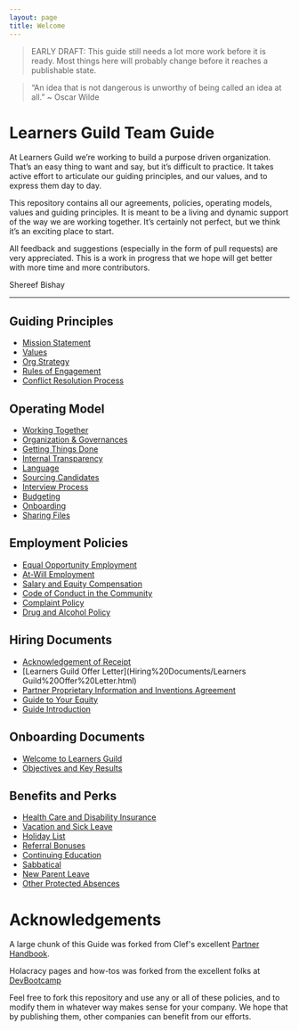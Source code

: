 ```yaml
---
layout: page
title: Welcome
---
```




> EARLY DRAFT: This guide still needs a lot more work before it is ready. Most things here will probably change before it reaches a publishable state.

> “An idea that is not dangerous is unworthy of being called an idea at all.” ~ Oscar Wilde

# Learners Guild Team Guide

At Learners Guild we’re working to build a purpose driven organization. That’s an easy thing to want and say, but it’s difficult to practice. It takes active effort to articulate our guiding principles, and our values, and to express them day to day.

This repository contains all our agreements, policies, operating models, values and guiding principles. It is meant to be a living and dynamic support of the way we are working together. It’s certainly not perfect, but we think it’s an exciting place to start.

All feedback and suggestions (especially in the form of pull requests) are very appreciated. This is a work in progress that we hope will get better with more time and more contributors.

Shereef Bishay

***


## Guiding Principles
* [Mission Statement](Guiding%20Principles/Mission%20Statement.html)
* [Values](Guiding%20Principles/Learners%20Guild%20Values.html)
* [Org Strategy](Guiding%20Principles/Strategy.html)
* [Rules of Engagement](Guiding%20Principles/Engagement.html)
* [Conflict Resolution Process](Guiding%20Principles/Conflict.html)

## Operating Model
* [Working Together](Operating%20Model/Working%20Together.html)
* [Organization & Governances](Operating%20Model/Organization%20and%20Governance.html)
* [Getting Things Done](Operating%20Model/GTD.html)
* [Internal Transparency](Operating%20Model/Internal%20Transparency.html)
* [Language](Operating%20Model/Language.html)
* [Sourcing Candidates](Operating%20Model/Sourcing%20Candidates.html)
* [Interview Process](Operating%20Model/Interview%20Process.html)
* [Budgeting](Operating%20Model/Budgeting.html)
* [Onboarding](Operating%20Model/Onboarding.html)
* [Sharing Files](Operating%20Model/Sharing%20Files.html)

## Employment Policies
* [Equal Opportunity Employment](Employment%20Policies/Equal%20Opportunity%20Employment.html)
* [At-Will Employment](Employment%20Policies/At-Will%20Employment.html)
* [Salary and Equity Compensation](Employment%20Policies/Salary%20and%20Equity%20Compensation.html)
* [Code of Conduct in the Community](Employment%20Policies/Code%20of%20Conduct%20in%20the%20Community.html)
* [Complaint Policy](Employment%20Policies/Complaint%20Policy.html)
* [Drug and Alcohol Policy](Employment%20Policies/Drug%20and%20Alcohol%20Policy.html)

## Hiring Documents
* [Acknowledgement of Receipt](Hiring%20Documents/Acknowledgment%20of%20Receipt.html)
* [Learners Guild Offer Letter](Hiring%20Documents/Learners Guild%20Offer%20Letter.html)
* [Partner Proprietary Information and Inventions Agreement](Hiring%20Documents/Partner%20Proprietary%20Information%20and%20Inventions%20Assignment%20Agreement.html)
* [Guide to Your Equity](Hiring%20Documents/Guide%20to%20Your%20Equity.html)
* [Guide Introduction](Hiring%20Documents/Guide%20Introduction.html)

## Onboarding Documents
* [Welcome to Learners Guild](Onboarding%20Documents/Welcome%20to%20Learners%20Guild.html)
* [Objectives and Key Results](Onboarding%20Documents/Objectives%20and%20Key%20Results.html)

## Benefits and Perks
* [Health Care and Disability Insurance](Benefits%20and%20Perks/Healthcare%20and%20Disability%20Insurance.html)
* [Vacation and Sick Leave](Benefits%20and%20Perks/Vacation%20and%20Sick%20Leave.html)
* [Holiday List](Benefits%20and%20Perks/Holiday%20List.html)
* [Referral Bonuses](Benefits%20and%20Perks/Referral%20Bonuses.html)
* [Continuing Education](Benefits%20and%20Perks/Continuing%20Education.html)
* [Sabbatical](Benefits%20and%20Perks/Sabbatical.html)
* [New Parent Leave](Benefits%20and%20Perks/New%20Parent%20Leave.html)
* [Other Protected Absences](Benefits%20and%20Perks/Other%20Protected%20Absences.html)



# Acknowledgements

A large chunk of this Guide was forked from Clef's excellent [Partner Handbook](https://github.com/clef/handbook).

Holacracy pages and how-tos was forked from the excellent folks at [DevBootcamp](https://github.com/Devbootcamp/Holacracy/wiki)

Feel free to fork this repository and use any or all of these policies, and to modify them in whatever way makes sense for your company. We hope that by publishing them, other companies can benefit from our efforts.

